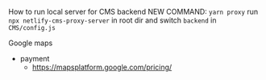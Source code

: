 How to run local server for CMS backend
NEW COMMAND: `yarn proxy`
run `npx netlify-cms-proxy-server` in root dir
and switch `backend` in `CMS/config.js`

Google maps
- payment
  - https://mapsplatform.google.com/pricing/